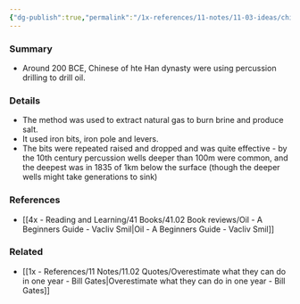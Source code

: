 ```yaml
---
{"dg-publish":true,"permalink":"/1x-references/11-notes/11-03-ideas/chinese-developed-drilling-techniques-for-oil-a-long-time-ago/","title":"Chinese developed drilling techniques for oil a long time ago","created":"2023-04-08T23:02:54.000+03:00","updated":"2024-02-14T20:18:34.725+03:00"}
---
```



### Summary
- Around 200 BCE, Chinese of hte Han dynasty were using percussion drilling to drill oil.

### Details
- The method was used to extract natural gas to burn brine and produce salt.
- It used iron bits, iron pole and levers.
- The bits were repeated raised and dropped and was quite effective - by the 10th century percussion wells deeper than 100m were common, and the deepest was in 1835 of 1km below the surface (though the deeper wells might take generations to sink)

### References
- [[4x - Reading and Learning/41 Books/41.02 Book reviews/Oil - A Beginners Guide - Vacliv Smil\|Oil - A Beginners Guide - Vacliv Smil]]

### Related
- [[1x - References/11 Notes/11.02 Quotes/Overestimate what they can do in one year - Bill Gates\|Overestimate what they can do in one year - Bill Gates]]
